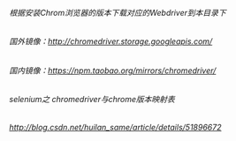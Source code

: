 ###### 根据安装Chrom浏览器的版本下载对应的Webdriver到本目录下
###### 国外镜像：http://chromedriver.storage.googleapis.com/
###### 国内镜像：https://npm.taobao.org/mirrors/chromedriver/

###### selenium之 chromedriver与chrome版本映射表
###### http://blog.csdn.net/huilan_same/article/details/51896672